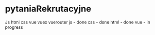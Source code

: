 # pytaniaRekrutacyjne
Js html css vue vuex vuerouter
js - done
css - done 
html - done
vue - in progress 

